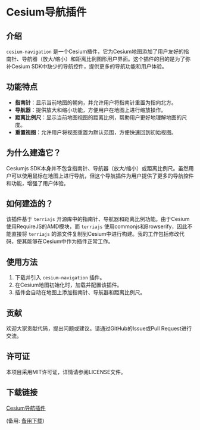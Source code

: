 # Cesium导航插件

## 介绍

`cesium-navigation` 是一个Cesium插件，它为Cesium地图添加了用户友好的指南针、导航器（放大/缩小）和距离比例图形用户界面。这个插件的目的是为了弥补Cesium SDK中缺少的导航控件，提供更多的导航功能和用户体验。

## 功能特点

- **指南针**：显示当前地图的朝向，并允许用户将指南针重置为指向北方。
- **导航器**：提供放大和缩小功能，方便用户在地图上进行缩放操作。
- **距离比例尺**：显示当前地图视图的距离比例，帮助用户更好地理解地图的尺度。
- **重置视图**：允许用户将视图重置为默认范围，方便快速回到初始视图。

## 为什么建造它？

Cesiumjs SDK本身并不包含指南针、导航器（放大/缩小）或距离比例尺。虽然用户可以使用鼠标在地图上进行导航，但这个导航插件为用户提供了更多的导航控件和功能，增强了用户体验。

## 如何建造的？

该插件基于 `terriajs` 开源库中的指南针、导航器和距离比例功能。由于Cesium使用RequireJS的AMD模块，而 `terriajs` 使用commonjs和Browserify，因此不能直接将 `terriajs` 的源文件复制到Cesium中进行构建。我的工作包括修改代码，使其能够在Cesium中作为插件正常工作。

## 使用方法

1. 下载并引入 `cesium-navigation` 插件。
2. 在Cesium地图初始化时，加载并配置该插件。
3. 插件会自动在地图上添加指南针、导航器和距离比例尺。

## 贡献

欢迎大家贡献代码，提出问题或建议。请通过GitHub的Issue或Pull Request进行交流。

## 许可证

本项目采用MIT许可证，详情请参阅LICENSE文件。

## 下载链接
[Cesium导航插件](https://pan.quark.cn/s/15152a6de961) 

(备用: [备用下载](https://pan.baidu.com/s/1d9azAKekv10MVFi4Yfm31Q?pwd=1234))
